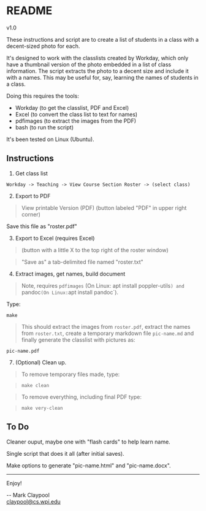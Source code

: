# README

v1.0

These instructions and script are to create a list of students in a
class with a decent-sized photo for each.

It's designed to work with the classlists created by Workday, which
only have a thumbnail version of the photo embedded in a list of class
information.  The script extracts the photo to a decent size and
include it with a names.  This may be useful for, say, learning the
names of students in a class.

Doing this requires the tools:

- Workday (to get the classlist, PDF and Excel)
- Excel (to convert the class list to text for names)
- pdfimages (to extract the images from the PDF)
- bash (to run the script)

It's been tested on Linux (Ubuntu).


## Instructions

1. Get class list

```
Workday -> Teaching -> View Course Section Roster -> (select class)
```


2. Export to PDF

> View printable Version (PDF) (button labeled "PDF" in upper right corner)

Save this file as "roster.pdf"


3. Export to Excel (requires Excel)

> (button with a little X to the top right of the roster window)

> "Save as" a tab-delimited file named "roster.txt"


4. Extract images, get names, build document

> Note, requires `pdfimages` (On Linux: apt install poppler-utils`) and `pandoc` (On Linux: `apt install pandoc`).

Type:

`make`

> This should extract the images from `roster.pdf`, extract the names from `roster.txt`, create a temporary markdown file `pic-name.md` and finally generate the classlist with pictures as:

`pic-name.pdf`


7. (Optional) Clean up.

> To remove temporary files made, type:

> `make clean`

> To remove everything, including final PDF type:

> `make very-clean`


## To Do

Cleaner ouput, maybe one with "flash cards" to help learn name.

Single script that does it all (after initial saves).

Make options to generate "pic-name.html" and "pic-name.docx".

------------

Enjoy!

-- Mark Claypool  
claypool@cs.wpi.edu

